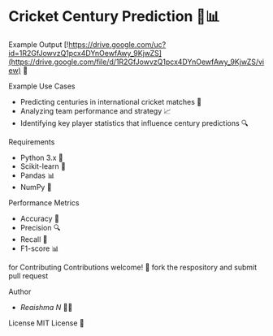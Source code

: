 

# Cricket Century Prediction 🏏📊



Example Output
[!https://drive.google.com/uc?id=1R2GfJowvzQ1pcx4DYnOewfAwy_9KjwZS](https://drive.google.com/file/d/1R2GfJowvzQ1pcx4DYnOewfAwy_9KjwZS/view) 🎥

Example Use Cases
- Predicting centuries in international cricket matches 🏏
- Analyzing team performance and strategy 📈
- Identifying key player statistics that influence century predictions 🔍

Requirements
- Python 3.x 🐍
- Scikit-learn 🤖
- Pandas 📊
- NumPy 🔢

Performance Metrics
- Accuracy 🎯
- Precision 🔍
- Recall 📝
- F1-score 📊

for Contributing
Contributions welcome! 🌟 fork the respository and submit pull  request 

Author
- *Reaishma N* 🙋‍♀️

License
MIT License 📄

